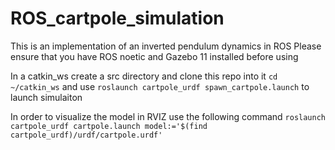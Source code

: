 # ROS_cartpole_simulation

This is an implementation of an inverted pendulum dynamics in ROS
Please ensure that you have ROS noetic and Gazebo 11 installed before using


In a catkin_ws create a src directory and clone this repo into it
`cd ~/catkin_ws` and use  `roslaunch cartpole_urdf spawn_cartpole.launch` to launch 
simulaiton


In order to visualize the model in RVIZ use the following command
`roslaunch cartpole_urdf cartpole.launch model:='$(find cartpole_urdf)/urdf/cartpole.urdf'`

